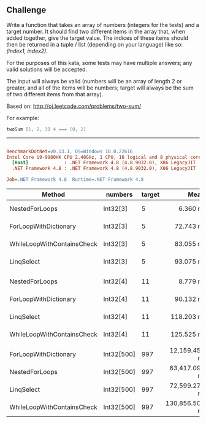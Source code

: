 ## Challenge

Write a function that takes an array of numbers (integers for the tests) and a target number. It should find two different items in the array that, when added together, give the target value. 
The indices of these items should then be returned in a tuple / list (depending on your language) like so: *(index1, index2)*.

For the purposes of this kata, some tests may have multiple answers; any valid solutions will be accepted.

The input will always be valid (numbers will be an array of length 2 or greater, and all of the items will be numbers; target will always be the sum of two different items from that array).

Based on: http://oj.leetcode.com/problems/two-sum/

For example:

```c#
twoSum [1, 2, 3] 4 === (0, 2)
```
---

``` ini

BenchmarkDotNet=v0.13.1, OS=Windows 10.0.22616
Intel Core i9-9980HK CPU 2.40GHz, 1 CPU, 16 logical and 8 physical cores
  [Host]             : .NET Framework 4.8 (4.8.9032.0), X86 LegacyJIT
  .NET Framework 4.8 : .NET Framework 4.8 (4.8.9032.0), X86 LegacyJIT

Job=.NET Framework 4.8  Runtime=.NET Framework 4.8  

```
|                     Method |    numbers | target |           Mean |       Error |      StdDev | Ratio | RatioSD |  Gen 0 |  Gen 1 | Allocated |
|--------------------------- |----------- |------- |---------------:|------------:|------------:|------:|--------:|-------:|-------:|----------:|
|             NestedForLoops |   Int32[3] |      5 |       6.360 ns |   0.0211 ns |   0.0176 ns |  1.00 |    0.00 | 0.0038 |      - |      20 B |
|      ForLoopWithDictionary |   Int32[3] |      5 |      72.743 ns |   0.4029 ns |   0.3769 ns | 11.44 |    0.05 | 0.0290 |      - |     152 B |
| WhileLoopWithContainsCheck |   Int32[3] |      5 |      83.055 ns |   1.3604 ns |   1.2725 ns | 13.05 |    0.22 | 0.0038 |      - |      20 B |
|                 LinqSelect |   Int32[3] |      5 |      93.075 ns |   0.3587 ns |   0.3355 ns | 14.63 |    0.05 | 0.0290 |      - |     152 B |
|                            |            |        |                |             |             |       |         |        |        |           |
|             NestedForLoops |   Int32[4] |     11 |       8.779 ns |   0.1641 ns |   0.1535 ns |  1.00 |    0.00 | 0.0038 |      - |      20 B |
|      ForLoopWithDictionary |   Int32[4] |     11 |      90.132 ns |   1.5212 ns |   1.4229 ns | 10.27 |    0.14 | 0.0290 |      - |     152 B |
|                 LinqSelect |   Int32[4] |     11 |     118.203 ns |   2.0859 ns |   1.9512 ns | 13.47 |    0.29 | 0.0327 |      - |     172 B |
| WhileLoopWithContainsCheck |   Int32[4] |     11 |     125.525 ns |   2.0193 ns |   1.8888 ns | 14.30 |    0.27 | 0.0038 |      - |      20 B |
|                            |            |        |                |             |             |       |         |        |        |           |
|      ForLoopWithDictionary | Int32[500] |    997 |  12,159.459 ns | 130.2873 ns | 121.8709 ns |  0.19 |    0.00 | 6.5308 | 0.4272 |  34,307 B |
|             NestedForLoops | Int32[500] |    997 |  63,417.095 ns | 929.9568 ns | 869.8822 ns |  1.00 |    0.00 |      - |      - |      21 B |
|                 LinqSelect | Int32[500] |    997 |  72,599.272 ns | 737.0107 ns | 689.4003 ns |  1.14 |    0.02 | 1.8311 |      - |  10,107 B |
| WhileLoopWithContainsCheck | Int32[500] |    997 | 130,856.502 ns | 967.5237 ns | 905.0222 ns |  2.06 |    0.04 |      - |      - |      22 B |
